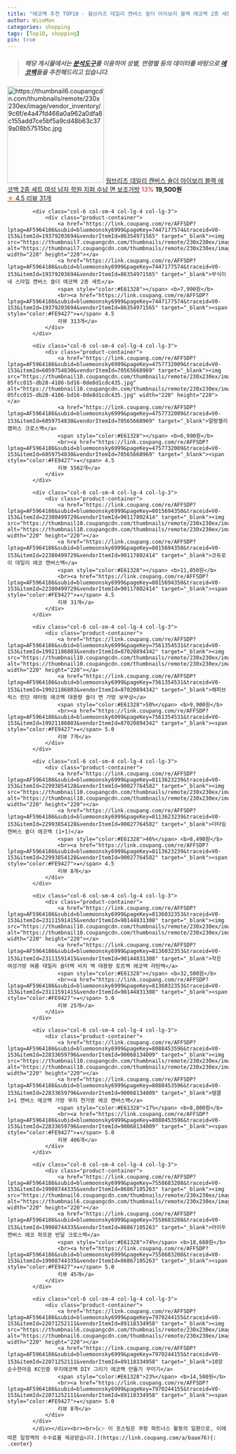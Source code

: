 ```yaml
---
title: "에코백 추천 TOP10 - 웜브리즈 데일리 캔버스 숄더 아이보리 블랙 에코백 2종 세트 여성 남자 학원 지퍼 수납 면 보조가방"
author: WiseMan
categories: shopping
tags: [Top10, shopping]
pin: true
---
```


> ##### 해당 게시물에서는 [**분석도구**](https://itemscout.io/)를 이용하여 **성별**, **연령별** 등의 데이터를 바탕으로 [**에코백**](https://link.coupang.com/a/baae76)들을 추천해드리고 있습니다.
<div class="container"><div class="row">
            <div class="col-6 col-sm-4 col-lg-4 col-lg-3">
                <div class="product-container">
                    <a href="https://link.coupang.com/re/AFFSDP?lptag=AF5964186&subid=bluemoonsky6999&pageKey=7998179469&traceid=V0-153&itemId=22260424478&vendorItemId=89306158648" target="_blank"><img src="https://thumbnail6.coupangcdn.com/thumbnails/remote/230x230ex/image/vendor_inventory/9c6f/e4a47fd466a0a962a0dfa8c155add7ce5bf5a9cd48b63c379a08b57515bc.jpg" alt="https://thumbnail6.coupangcdn.com/thumbnails/remote/230x230ex/image/vendor_inventory/9c6f/e4a47fd466a0a962a0dfa8c155add7ce5bf5a9cd48b63c379a08b57515bc.jpg" width="220" height="220"></a>
                    <a href="https://link.coupang.com/re/AFFSDP?lptag=AF5964186&subid=bluemoonsky6999&pageKey=7998179469&traceid=V0-153&itemId=22260424478&vendorItemId=89306158648" target="_blank">웜브리즈 데일리 캔버스 숄더 아이보리 블랙 에코백 2종 세트 여성 남자 학원 지퍼 수납 면 보조가방</a>
                    <span style="color:#E61328">13%</span> <b>19,500원</b>
                    <br><a href="https://link.coupang.com/re/AFFSDP?lptag=AF5964186&subid=bluemoonsky6999&pageKey=7998179469&traceid=V0-153&itemId=22260424478&vendorItemId=89306158648" target="_blank"><span style="color:#FE9427">★</span> 4.5
                    리뷰 31개</a>
                </div>
            </div>
            
            <div class="col-6 col-sm-4 col-lg-4 col-lg-3">
                <div class="product-container">
                    <a href="https://link.coupang.com/re/AFFSDP?lptag=AF5964186&subid=bluemoonsky6999&pageKey=7447177574&traceid=V0-153&itemId=19379203694&vendorItemId=86354971565" target="_blank"><img src="https://thumbnail7.coupangcdn.com/thumbnails/remote/230x230ex/image/vendor_inventory/eba2/c699bc122d0d5117f228b5da8b3b084a11d5245aa3ac61b3c9f62834ab79.jpg" alt="https://thumbnail7.coupangcdn.com/thumbnails/remote/230x230ex/image/vendor_inventory/eba2/c699bc122d0d5117f228b5da8b3b084a11d5245aa3ac61b3c9f62834ab79.jpg" width="220" height="220"></a>
                    <a href="https://link.coupang.com/re/AFFSDP?lptag=AF5964186&subid=bluemoonsky6999&pageKey=7447177574&traceid=V0-153&itemId=19379203694&vendorItemId=86354971565" target="_blank">무식이네 스마일 캔버스 숄더 에코백 2종 세트</a>
                    <span style="color:#E61328"></span> <b>7,990원</b>
                    <br><a href="https://link.coupang.com/re/AFFSDP?lptag=AF5964186&subid=bluemoonsky6999&pageKey=7447177574&traceid=V0-153&itemId=19379203694&vendorItemId=86354971565" target="_blank"><span style="color:#FE9427">★</span> 4.5
                    리뷰 313개</a>
                </div>
            </div>
            
            <div class="col-6 col-sm-4 col-lg-4 col-lg-3">
                <div class="product-container">
                    <a href="https://link.coupang.com/re/AFFSDP?lptag=AF5964186&subid=bluemoonsky6999&pageKey=4757732009&traceid=V0-153&itemId=6059754830&vendorItemId=70565668969" target="_blank"><img src="https://thumbnail10.coupangcdn.com/thumbnails/remote/230x230ex/image/retail/images/98209840337343-05fcc015-db28-4186-bd16-0de8d1cdc435.jpg" alt="https://thumbnail10.coupangcdn.com/thumbnails/remote/230x230ex/image/retail/images/98209840337343-05fcc015-db28-4186-bd16-0de8d1cdc435.jpg" width="220" height="220"></a>
                    <a href="https://link.coupang.com/re/AFFSDP?lptag=AF5964186&subid=bluemoonsky6999&pageKey=4757732009&traceid=V0-153&itemId=6059754830&vendorItemId=70565668969" target="_blank">말랑젤리 캠퍼스 크로스백</a>
                    <span style="color:#E61328"></span> <b>6,990원</b>
                    <br><a href="https://link.coupang.com/re/AFFSDP?lptag=AF5964186&subid=bluemoonsky6999&pageKey=4757732009&traceid=V0-153&itemId=6059754830&vendorItemId=70565668969" target="_blank"><span style="color:#FE9427">★</span> 4.5
                    리뷰 5562개</a>
                </div>
            </div>
            
            <div class="col-6 col-sm-4 col-lg-4 col-lg-3">
                <div class="product-container">
                    <a href="https://link.coupang.com/re/AFFSDP?lptag=AF5964186&subid=bluemoonsky6999&pageKey=8015694350&traceid=V0-153&itemId=22380499729&vendorItemId=90117802414" target="_blank"><img src="https://thumbnail10.coupangcdn.com/thumbnails/remote/230x230ex/image/vendor_inventory/41ac/e0c92938660b83d5709b144b5ec460f63bf109ac45c5a33a120f7fce766b.png" alt="https://thumbnail10.coupangcdn.com/thumbnails/remote/230x230ex/image/vendor_inventory/41ac/e0c92938660b83d5709b144b5ec460f63bf109ac45c5a33a120f7fce766b.png" width="220" height="220"></a>
                    <a href="https://link.coupang.com/re/AFFSDP?lptag=AF5964186&subid=bluemoonsky6999&pageKey=8015694350&traceid=V0-153&itemId=22380499729&vendorItemId=90117802414" target="_blank">코듀로이 데일리 에코 캔버스백</a>
                    <span style="color:#E61328"></span> <b>11,050원</b>
                    <br><a href="https://link.coupang.com/re/AFFSDP?lptag=AF5964186&subid=bluemoonsky6999&pageKey=8015694350&traceid=V0-153&itemId=22380499729&vendorItemId=90117802414" target="_blank"><span style="color:#FE9427">★</span> 4.5
                    리뷰 31개</a>
                </div>
            </div>
            
            <div class="col-6 col-sm-4 col-lg-4 col-lg-3">
                <div class="product-container">
                    <a href="https://link.coupang.com/re/AFFSDP?lptag=AF5964186&subid=bluemoonsky6999&pageKey=7561354531&traceid=V0-153&itemId=19921186803&vendorItemId=87020894342" target="_blank"><img src="https://thumbnail10.coupangcdn.com/thumbnails/remote/230x230ex/image/vendor_inventory/0bfc/724312dabde00905c39b0eadc56ed005a51d59d9b57bc7bb81392df4545c.JPG" alt="https://thumbnail10.coupangcdn.com/thumbnails/remote/230x230ex/image/vendor_inventory/0bfc/724312dabde00905c39b0eadc56ed005a51d59d9b57bc7bb81392df4545c.JPG" width="220" height="220"></a>
                    <a href="https://link.coupang.com/re/AFFSDP?lptag=AF5964186&subid=bluemoonsky6999&pageKey=7561354531&traceid=V0-153&itemId=19921186803&vendorItemId=87020894342" target="_blank">해피브릭스 런던 레터링 에코백 대용량 숄더 면 가방 보부상</a>
                    <span style="color:#E61328">50%</span> <b>9,900원</b>
                    <br><a href="https://link.coupang.com/re/AFFSDP?lptag=AF5964186&subid=bluemoonsky6999&pageKey=7561354531&traceid=V0-153&itemId=19921186803&vendorItemId=87020894342" target="_blank"><span style="color:#FE9427">★</span> 5.0
                    리뷰 7개</a>
                </div>
            </div>
            
            <div class="col-6 col-sm-4 col-lg-4 col-lg-3">
                <div class="product-container">
                    <a href="https://link.coupang.com/re/AFFSDP?lptag=AF5964186&subid=bluemoonsky6999&pageKey=8113623239&traceid=V0-153&itemId=22993854128&vendorItemId=90027764582" target="_blank"><img src="https://thumbnail10.coupangcdn.com/thumbnails/remote/230x230ex/image/vendor_inventory/8246/37ee716699af5462b4a566e812f836fe228cd0a8e472691ebfb6d9c22073.png" alt="https://thumbnail10.coupangcdn.com/thumbnails/remote/230x230ex/image/vendor_inventory/8246/37ee716699af5462b4a566e812f836fe228cd0a8e472691ebfb6d9c22073.png" width="220" height="220"></a>
                    <a href="https://link.coupang.com/re/AFFSDP?lptag=AF5964186&subid=bluemoonsky6999&pageKey=8113623239&traceid=V0-153&itemId=22993854128&vendorItemId=90027764582" target="_blank">더타임 캔버스 숄더 에코백 (1+1)</a>
                    <span style="color:#E61328">46%</span> <b>8,490원</b>
                    <br><a href="https://link.coupang.com/re/AFFSDP?lptag=AF5964186&subid=bluemoonsky6999&pageKey=8113623239&traceid=V0-153&itemId=22993854128&vendorItemId=90027764582" target="_blank"><span style="color:#FE9427">★</span> 4.5
                    리뷰 8개</a>
                </div>
            </div>
            
            <div class="col-6 col-sm-4 col-lg-4 col-lg-3">
                <div class="product-container">
                    <a href="https://link.coupang.com/re/AFFSDP?lptag=AF5964186&subid=bluemoonsky6999&pageKey=8136032353&traceid=V0-153&itemId=23111591415&vendorItemId=90144831308" target="_blank"><img src="https://thumbnail10.coupangcdn.com/thumbnails/remote/230x230ex/image/vendor_inventory/ff46/1ef934750cd5b22d66945daa716e53ea216768bc4ebe63be5d6260c9c8b4.jpg" alt="https://thumbnail10.coupangcdn.com/thumbnails/remote/230x230ex/image/vendor_inventory/ff46/1ef934750cd5b22d66945daa716e53ea216768bc4ebe63be5d6260c9c8b4.jpg" width="220" height="220"></a>
                    <a href="https://link.coupang.com/re/AFFSDP?lptag=AF5964186&subid=bluemoonsky6999&pageKey=8136032353&traceid=V0-153&itemId=23111591415&vendorItemId=90144831308" target="_blank">작은 여성가방 여름 데일리 숄더백 비치 백 대용량 토트백 에코백 라탄백</a>
                    <span style="color:#E61328"></span> <b>32,500원</b>
                    <br><a href="https://link.coupang.com/re/AFFSDP?lptag=AF5964186&subid=bluemoonsky6999&pageKey=8136032353&traceid=V0-153&itemId=23111591415&vendorItemId=90144831308" target="_blank"><span style="color:#FE9427">★</span> 5.0
                    리뷰 25개</a>
                </div>
            </div>
            
            <div class="col-6 col-sm-4 col-lg-4 col-lg-3">
                <div class="product-container">
                    <a href="https://link.coupang.com/re/AFFSDP?lptag=AF5964186&subid=bluemoonsky6999&pageKey=8088453596&traceid=V0-153&itemId=22833659796&vendorItemId=90068134009" target="_blank"><img src="https://thumbnail10.coupangcdn.com/thumbnails/remote/230x230ex/image/vendor_inventory/d4b9/cff3d87a283f0a61eb40e2315552811e0bbfa88a78b6e500ae6854c24bd6.jpg" alt="https://thumbnail10.coupangcdn.com/thumbnails/remote/230x230ex/image/vendor_inventory/d4b9/cff3d87a283f0a61eb40e2315552811e0bbfa88a78b6e500ae6854c24bd6.jpg" width="220" height="220"></a>
                    <a href="https://link.coupang.com/re/AFFSDP?lptag=AF5964186&subid=bluemoonsky6999&pageKey=8088453596&traceid=V0-153&itemId=22833659796&vendorItemId=90068134009" target="_blank">템클 1+1 캔버스 에코백 가방 무지 천가방 에코 캔버스백</a>
                    <span style="color:#E61328">17%</span> <b>8,800원</b>
                    <br><a href="https://link.coupang.com/re/AFFSDP?lptag=AF5964186&subid=bluemoonsky6999&pageKey=8088453596&traceid=V0-153&itemId=22833659796&vendorItemId=90068134009" target="_blank"><span style="color:#FE9427">★</span> 5.0
                    리뷰 406개</a>
                </div>
            </div>
            
            <div class="col-6 col-sm-4 col-lg-4 col-lg-3">
                <div class="product-container">
                    <a href="https://link.coupang.com/re/AFFSDP?lptag=AF5964186&subid=bluemoonsky6999&pageKey=7558683208&traceid=V0-153&itemId=19908744335&vendorItemId=86867105263" target="_blank"><img src="https://thumbnail6.coupangcdn.com/thumbnails/remote/230x230ex/image/vendor_inventory/5b9d/243075d05e49bd37b2f727251eb7efae5b3384b6a0b1418c74dbdf337586.png" alt="https://thumbnail6.coupangcdn.com/thumbnails/remote/230x230ex/image/vendor_inventory/5b9d/243075d05e49bd37b2f727251eb7efae5b3384b6a0b1418c74dbdf337586.png" width="220" height="220"></a>
                    <a href="https://link.coupang.com/re/AFFSDP?lptag=AF5964186&subid=bluemoonsky6999&pageKey=7558683208&traceid=V0-153&itemId=19908744335&vendorItemId=86867105263" target="_blank">아이두 캔버스 에코 하프문 반달 크로스백</a>
                    <span style="color:#E61328">74%</span> <b>18,600원</b>
                    <br><a href="https://link.coupang.com/re/AFFSDP?lptag=AF5964186&subid=bluemoonsky6999&pageKey=7558683208&traceid=V0-153&itemId=19908744335&vendorItemId=86867105263" target="_blank"><span style="color:#FE9427">★</span> 5.0
                    리뷰 45개</a>
                </div>
            </div>
            
            <div class="col-6 col-sm-4 col-lg-4 col-lg-3">
                <div class="product-container">
                    <a href="https://link.coupang.com/re/AFFSDP?lptag=AF5964186&subid=bluemoonsky6999&pageKey=7970244155&traceid=V0-153&itemId=22071252111&vendorItemId=89118334958" target="_blank"><img src="https://thumbnail6.coupangcdn.com/thumbnails/remote/230x230ex/image/vendor_inventory/2b83/664e75dc5b8953deda36d7f66f813d4e921d524e50e2589555590620949b.jpg" alt="https://thumbnail6.coupangcdn.com/thumbnails/remote/230x230ex/image/vendor_inventory/2b83/664e75dc5b8953deda36d7f66f813d4e921d524e50e2589555590620949b.jpg" width="220" height="220"></a>
                    <a href="https://link.coupang.com/re/AFFSDP?lptag=AF5964186&subid=bluemoonsky6999&pageKey=7970244155&traceid=V0-153&itemId=22071252111&vendorItemId=89118334958" target="_blank">10장 순수한마음 KC인증 무지에코백 DIY 그리기 에코백 만들기 꾸미기</a>
                    <span style="color:#E61328">23%</span> <b>14,500원</b>
                    <br><a href="https://link.coupang.com/re/AFFSDP?lptag=AF5964186&subid=bluemoonsky6999&pageKey=7970244155&traceid=V0-153&itemId=22071252111&vendorItemId=89118334958" target="_blank"><span style="color:#FE9427">★</span> 5.0
                    리뷰 8개</a>
                </div>
            </div>
            </div></div><br><br>[👉 이 포스팅은 쿠팡 파트너스 활동의 일환으로, 이에 따른 일정액의 수수료를 제공받습니다.](https://link.coupang.com/a/baae76){: .center}